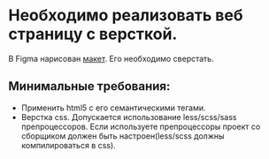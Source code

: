 # Необходимо реализовать веб страницу с версткой.

В Figma нарисован <a href="https://www.figma.com/file/Z3iOEhjfi2IrBLPR5kcrPe" target="_blank">макет</a>. Его необходимо сверстать.

## Минимальные требования:

- Применить html5 с его семантическими тегами.
- Верстка css.
Допускается использование less/scss/sass препроцессоров. Если используете препроцессоры проект со сборщиком должен быть настроен(less/scss должны компилироваться в css).